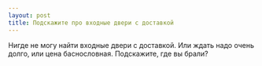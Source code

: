 ```yaml
---
layout: post 
title: Подскажите про входные двери с доставкой 
--- 
```

Нигде не могу найти входные двери с доставкой. Или ждать надо очень долго, или цена баснословная. Подскажите, где вы брали?